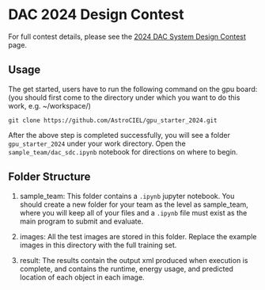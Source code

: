 # DAC 2024 Design Contest

For full contest details, please see the [2024 DAC System Design Contest](https://pku-sec-lab.github.io/dac-sdc-2024/info/) page.

## Usage
The get started, users have to run the following command on the gpu board:
(you should first come to the directory under which you want to do this work, e.g. ~/workspace/)

```shell
git clone https://github.com/AstroCIEL/gpu_starter_2024.git
```

After the above step is completed successfully, you will see a folder `gpu_starter_2024` under your work
directory.  Open the `sample_team/dac_sdc.ipynb` notebook for directions on where to begin.

## Folder Structure

1. sample_team: This folder contains a `.ipynb` jupyter notebook. You should create a new folder for your team as the level as sample_team, where you will keep all of your files and a `.ipynb` file must exist as the main program to submit and evaluate.

2. images: All the test images are stored in this folder.  Replace the example images in this directory with the full training set.

3. result: The results contain the output xml produced when execution is complete, and contains the runtime, energy usage, and predicted location of each object in each image.


